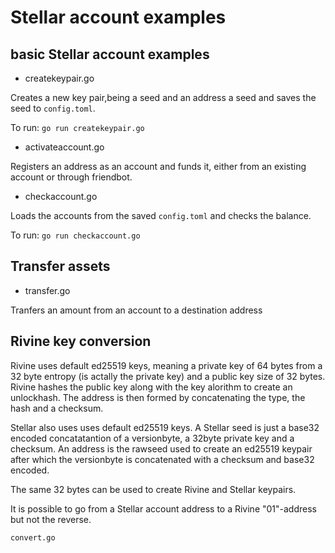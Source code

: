 # Stellar account examples

## basic Stellar account examples

- createkeypair.go

Creates a new key pair,being a seed and an address a seed and  saves the seed to `config.toml`.

To run:
`go run createkeypair.go`

- activateaccount.go

Registers an address as an  account and funds it, either from an existing account or through friendbot.

- checkaccount.go

Loads the accounts from the saved `config.toml` and checks the balance.

To run:
`go run checkaccount.go`

## Transfer assets

- transfer.go

Tranfers an amount from an account to a destination address

## Rivine key conversion

Rivine uses default ed25519 keys, meaning a private key of 64 bytes from a 32 byte entropy (is actally the private key) and a public key size of 32 bytes.
Rivine hashes the public key along with the key alorithm to create an unlockhash. The address is then formed by concatenating the type, the hash and a checksum.

Stellar also uses uses default ed25519 keys.
A Stellar seed is just a base32 encoded concatatantion of a versionbyte, a 32byte private key and a checksum.
An address is the rawseed used to create an ed25519 keypair after which the versionbyte is concatenated with a checksum  and base32 encoded.

The same 32 bytes can be used to create Rivine and Stellar keypairs.

It is possible to go from a Stellar account address to a Rivine "01"-address but not the reverse.

`convert.go`
